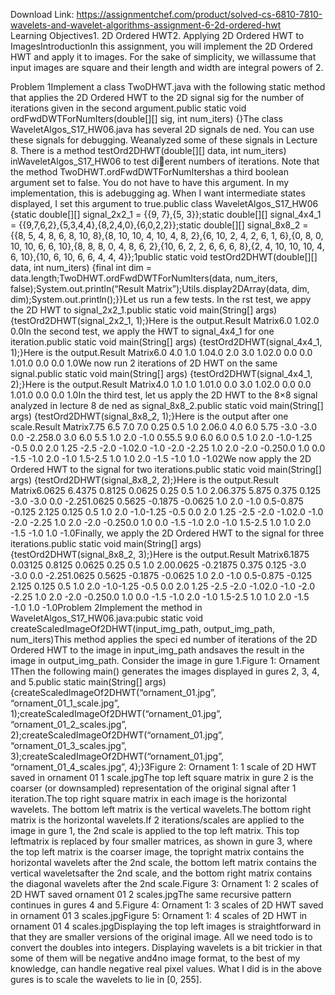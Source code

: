 Download Link: https://assignmentchef.com/product/solved-cs-6810-7810-wavelets-and-wavelet-algorithms-assignment-6-2d-ordered-hwt
<br>
Learning Objectives1. 2D Ordered HWT2. Applying 2D Ordered HWT to ImagesIntroductionIn this assignment, you will implement the 2D Ordered HWT and apply it to images. For the sake of simplicity, we willassume that input images are square and their length and width are integral powers of 2.

Problem 1Implement a class TwoDHWT.java with the following static method that applies the 2D Ordered HWT to the 2D signal sig for the number of iterations given in the second argument.public static void ordFwdDWTForNumIters(double[][] sig, int num_iters) {}The class WaveletAlgos_S17_HW06.java has several 2D signals de ned. You can use these signals for debugging. Weanalyzed some of these signals in Lecture 8. There is a method testOrd2DHWT(double[][] data, int num_iters) inWaveletAlgos_S17_HW06 to test di&#xb;erent numbers of iterations. Note that the method TwoDHWT.ordFwdDWTForNumItershas a third boolean argument set to false. You do not have to have this argument. In my implementation, this is adebugging ag. When I want intermediate states displayed, I set this argument to true.public class WaveletAlgos_S17_HW06 {static double[][] signal_2x2_1 = {{9, 7},{5, 3}};static double[][] signal_4x4_1 = {{9,7,6,2},{5,3,4,4},{8,2,4,0},{6,0,2,2}};static double[][] signal_8x8_2 = {{8, 5, 4, 8, 6, 8, 10, 8},{8, 10, 10, 4, 10, 4, 8, 2},{6, 10, 2, 4, 2, 6, 1, 6},{0, 8, 0, 10, 10, 6, 6, 10},{8, 8, 8, 0, 4, 8, 6, 2},{10, 6, 2, 2, 6, 6, 6, 8},{2, 4, 10, 10, 10, 4, 6, 10},{10, 6, 10, 6, 6, 4, 4, 4}};1public static void testOrd2DHWT(double[][] data, int num_iters) {final int dim = data.length;TwoDHWT.ordFwdDWTForNumIters(data, num_iters, false);System.out.println(“Result Matrix”);Utils.display2DArray(data, dim, dim);System.out.println();}}Let us run a few tests. In the rst test, we appy the 2D HWT to signal_2x2_1.public static void main(String[] args) {testOrd2DHWT(signal_2x2_1, 1);}Here is the output.Result Matrix6.0 1.02.0 0.0In the second test, we apply the HWT to signal_4x4_1 for one iteration.public static void main(String[] args) {testOrd2DHWT(signal_4x4_1, 1);}Here is the output.Result Matrix6.0 4.0 1.0 1.04.0 2.0 3.0 1.02.0 0.0 0.0 1.01.0 0.0 0.0 1.0We now run 2 iterations of 2D HWT on the same signal.public static void main(String[] args) {testOrd2DHWT(signal_4x4_1, 2);}Here is the output.Result Matrix4.0 1.0 1.0 1.01.0 0.0 3.0 1.02.0 0.0 0.0 1.01.0 0.0 0.0 1.0In the third test, let us apply the 2D HWT to the 8×8 signal analyzed in lecture 8 de ned as signal_8x8_2.public static void main(String[] args) {testOrd2DHWT(signal_8x8_2, 1);}Here is the output after one scale.Result Matrix7.75 6.5 7.0 7.0 0.25 0.5 1.0 2.06.0 4.0 6.0 5.75 -3.0 -3.0 0.0 -2.258.0 3.0 6.0 5.5 1.0 2.0 -1.0 0.55.5 9.0 6.0 6.0 0.5 1.0 2.0 -1.0-1.25 -0.5 0.0 2.0 1.25 -2.5 -2.0 -1.02.0 -1.0 -2.0 -2.25 1.0 2.0 -2.0 -0.250.0 1.0 0.0 -1.5 -1.0 2.0 -1.0 1.5-2.5 1.0 1.0 2.0 -1.5 -1.0 1.0 -1.02We now apply the 2D Ordered HWT to the signal for two iterations.public static void main(String[] args) {testOrd2DHWT(signal_8x8_2, 2);}Here is the output.Result Matrix6.0625 6.4375 0.8125 0.0625 0.25 0.5 1.0 2.06.375 5.875 0.375 0.125 -3.0 -3.0 0.0 -2.251.0625 0.5625 -0.1875 -0.0625 1.0 2.0 -1.0 0.5-0.875 -0.125 2.125 0.125 0.5 1.0 2.0 -1.0-1.25 -0.5 0.0 2.0 1.25 -2.5 -2.0 -1.02.0 -1.0 -2.0 -2.25 1.0 2.0 -2.0 -0.250.0 1.0 0.0 -1.5 -1.0 2.0 -1.0 1.5-2.5 1.0 1.0 2.0 -1.5 -1.0 1.0 -1.0Finally, we apply the 2D Ordered HWT to the signal for three iterations.public static void main(String[] args) {testOrd2DHWT(signal_8x8_2, 3);}Here is the output.Result Matrix6.1875 0.03125 0.8125 0.0625 0.25 0.5 1.0 2.00.0625 -0.21875 0.375 0.125 -3.0 -3.0 0.0 -2.251.0625 0.5625 -0.1875 -0.0625 1.0 2.0 -1.0 0.5-0.875 -0.125 2.125 0.125 0.5 1.0 2.0 -1.0-1.25 -0.5 0.0 2.0 1.25 -2.5 -2.0 -1.02.0 -1.0 -2.0 -2.25 1.0 2.0 -2.0 -0.250.0 1.0 0.0 -1.5 -1.0 2.0 -1.0 1.5-2.5 1.0 1.0 2.0 -1.5 -1.0 1.0 -1.0Problem 2Implement the method in WaveletAlgos_S17_HW06.java:pubic static void createScaledImageOf2DHWT(input_img_path, output_img_path, num_iters)This method applies the speci ed number of iterations of the 2D Ordered HWT to the image in input_img_path andsaves the result in the image in output_img_path. Consider the image in gure 1.Figure 1: Ornament 1Then the following main() generates the images displayed in gures 2, 3, 4, and 5.public static main(String[] args) {createScaledImageOf2DHWT(“ornament_01.jpg”, “ornament_01_1_scale.jpg”, 1);createScaledImageOf2DHWT(“ornament_01.jpg”, “ornament_01_2_scales.jpg”, 2);createScaledImageOf2DHWT(“ornament_01.jpg”, “ornament_01_3_scales.jpg”, 3);createScaledImageOf2DHWT(“ornament_01.jpg”, “ornament_01_4_scales.jpg”, 4);}3Figure 2: Ornament 1: 1 scale of 2D HWT saved in ornament 01 1 scale.jpgThe top left square matrix in gure 2 is the coarser (or downsampled) representation of the original signal after 1 iteration.The top right square matrix in each image is the horizontal wavelets. The bottom left matrix is the vertical wavelets.The bottom right matrix is the horizontal wavelets.If 2 iterations/scales are applied to the image in gure 1, the 2nd scale is applied to the top left matrix. This top leftmatrix is replaced by four smaller matrices, as shown in gure 3, where the top left matrix is the coarser image, the topright matrix contains the horizontal wavelets after the 2nd scale, the bottom left matrix contains the vertical waveletsafter the 2nd scale, and the bottom right matrix contains the diagonal wavelets after the 2nd scale.Figure 3: Ornament 1: 2 scales of 2D HWT saved ornament 01 2 scales.jpgThe same recursive pattern continues in gures 4 and 5.Figure 4: Ornament 1: 3 scales of 2D HWT saved in ornament 01 3 scales.jpgFigure 5: Ornament 1: 4 scales of 2D HWT in ornament 01 4 scales.jpgDisplaying the top left images is straightforward in that they are smaller versions of the original image. All we need todo is to convert the doubles into integers. Displaying wavelets is a bit trickier in that some of them will be negative and4no image format, to the best of my knowledge, can handle negative real pixel values. What I did is in the above gures is to scale the wavelets to lie in [0, 255].